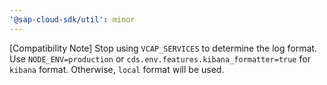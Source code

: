 ```yaml
---
'@sap-cloud-sdk/util': minor
---
```


[Compatibility Note] Stop using `VCAP_SERVICES` to determine the log format. Use `NODE_ENV=production` or `cds.env.features.kibana_formatter=true` for `kibana` format. Otherwise, `local` format will be used.
